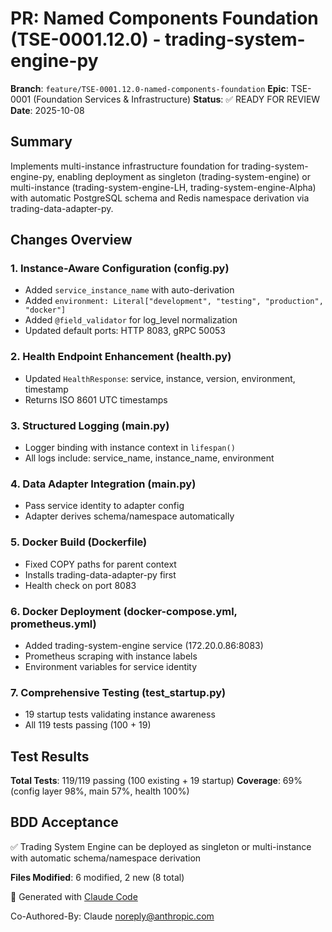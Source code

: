 # PR: Named Components Foundation (TSE-0001.12.0) - trading-system-engine-py

**Branch**: `feature/TSE-0001.12.0-named-components-foundation`
**Epic**: TSE-0001 (Foundation Services & Infrastructure)
**Status**: ✅ READY FOR REVIEW
**Date**: 2025-10-08

## Summary

Implements multi-instance infrastructure foundation for trading-system-engine-py, enabling deployment as singleton (trading-system-engine) or multi-instance (trading-system-engine-LH, trading-system-engine-Alpha) with automatic PostgreSQL schema and Redis namespace derivation via trading-data-adapter-py.

## Changes Overview

### 1. Instance-Aware Configuration (config.py)
- Added `service_instance_name` with auto-derivation
- Added `environment: Literal["development", "testing", "production", "docker"]`
- Added `@field_validator` for log_level normalization
- Updated default ports: HTTP 8083, gRPC 50053

### 2. Health Endpoint Enhancement (health.py)
- Updated `HealthResponse`: service, instance, version, environment, timestamp
- Returns ISO 8601 UTC timestamps

### 3. Structured Logging (main.py)
- Logger binding with instance context in `lifespan()`
- All logs include: service_name, instance_name, environment

### 4. Data Adapter Integration (main.py)
- Pass service identity to adapter config
- Adapter derives schema/namespace automatically

### 5. Docker Build (Dockerfile)
- Fixed COPY paths for parent context
- Installs trading-data-adapter-py first
- Health check on port 8083

### 6. Docker Deployment (docker-compose.yml, prometheus.yml)
- Added trading-system-engine service (172.20.0.86:8083)
- Prometheus scraping with instance labels
- Environment variables for service identity

### 7. Comprehensive Testing (test_startup.py)
- 19 startup tests validating instance awareness
- All 119 tests passing (100 + 19)

## Test Results

**Total Tests**: 119/119 passing (100 existing + 19 startup)
**Coverage**: 69% (config layer 98%, main 57%, health 100%)

## BDD Acceptance

✅ Trading System Engine can be deployed as singleton or multi-instance with automatic schema/namespace derivation

**Files Modified**: 6 modified, 2 new (8 total)

🤖 Generated with [Claude Code](https://claude.com/claude-code)

Co-Authored-By: Claude <noreply@anthropic.com>
